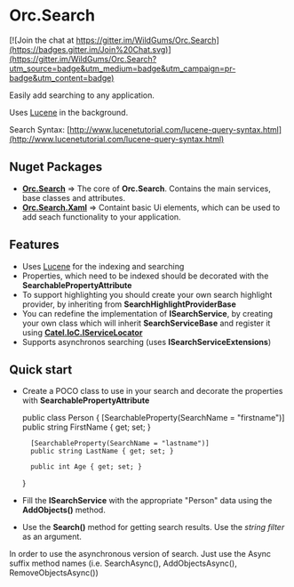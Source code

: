 Orc.Search
==============

[![Join the chat at https://gitter.im/WildGums/Orc.Search](https://badges.gitter.im/Join%20Chat.svg)](https://gitter.im/WildGums/Orc.Search?utm_source=badge&utm_medium=badge&utm_campaign=pr-badge&utm_content=badge)

Easily add searching to any application.

Uses [Lucene](http://lucenenet.apache.org/) in the background.

Search Syntax: [http://www.lucenetutorial.com/lucene-query-syntax.html](http://www.lucenetutorial.com/lucene-query-syntax.html)


Nuget Packages
-----------------

- **[Orc.Search](https://www.nuget.org/packages/Orc.Search/)** => The core of **Orc.Search**.  Contains the main services, base classes and attributes.
- **[Orc.Search.Xaml](https://www.nuget.org/packages/Orc.Search.Xaml/)** => Containt basic Ui elements, which can be used to add seach functionality to your application.

Features
--------

- Uses [Lucene](http://lucenenet.apache.org/) for the indexing and searching
- Properties, which need to be indexed should be decorated with the **SearchablePropertyAttribute** 
- To support highlighting you should create your own search highlight provider, by inheriting from **SearchHighlightProviderBase** 
- You can redefine the implementation of **ISearchService**, by creating your own class which will inherit **SearchServiceBase** and register it using **[Catel.IoC.IServiceLocator](http://www.nudoq.org/#!/Packages/Catel.Core/Catel.Core/IServiceLocator)**
- Supports asynchronos searching (uses **ISearchServiceExtensions**)

Quick start
---------------

- Create a POCO class to use in your search and decorate the properties with **SearchablePropertyAttribute**
 
	public class Person
	{
		[SearchableProperty(SearchName = "firstname")]
		public string FirstName { get; set; }
		
		[SearchableProperty(SearchName = "lastname")]
		public string LastName { get; set; }
		
		public int Age { get; set; }
	}


- Fill the **ISearchService** with the appropriate "Person" data using the **AddObjects()** method.
- Use the **Search()** method for getting search results. Use the *string filter* as an argument.

In order to use the asynchronous version of search. Just use the Async suffix method names (i.e. SearchAsync(), AddObjectsAsync(), RemoveObjectsAsync())